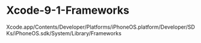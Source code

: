 # Xcode-9-1-Frameworks
Xcode.app/Contents/Developer/Platforms/iPhoneOS.platform/Developer/SDKs/iPhoneOS.sdk/System/Library/Frameworks
